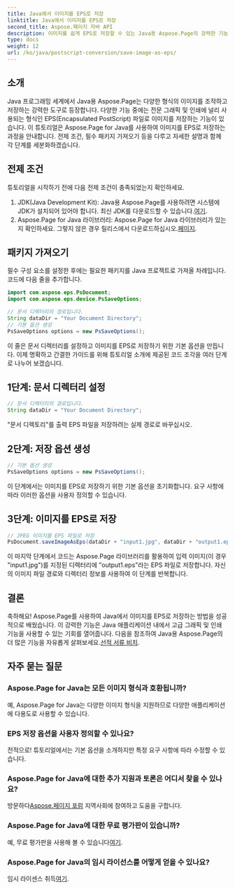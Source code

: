 ```yaml
---
title: Java에서 이미지를 EPS로 저장
linktitle: Java에서 이미지를 EPS로 저장
second_title: Aspose.페이지 자바 API
description: 이미지를 쉽게 EPS로 저장할 수 있는 Java용 Aspose.Page의 강력한 기능을 살펴보세요. 이 다용도 Java 라이브러리를 사용하여 그래픽 및 인쇄 기능을 향상하십시오.
type: docs
weight: 12
url: /ko/java/postscript-conversion/save-image-as-eps/
---
```

## 소개
Java 프로그래밍 세계에서 Java용 Aspose.Page는 다양한 형식의 이미지를 조작하고 저장하는 강력한 도구로 등장합니다. 다양한 기능 중에는 전문 그래픽 및 인쇄에 널리 사용되는 형식인 EPS(Encapsulated PostScript) 파일로 이미지를 저장하는 기능이 있습니다.
이 튜토리얼은 Aspose.Page for Java를 사용하여 이미지를 EPS로 저장하는 과정을 안내합니다. 전제 조건, 필수 패키지 가져오기 등을 다루고 자세한 설명과 함께 각 단계를 세분화하겠습니다.
## 전제 조건
튜토리얼을 시작하기 전에 다음 전제 조건이 충족되었는지 확인하세요.
1.  JDK(Java Development Kit): Java용 Aspose.Page를 사용하려면 시스템에 JDK가 설치되어 있어야 합니다. 최신 JDK를 다운로드할 수 있습니다.[여기](https://www.oracle.com/java/technologies/javase-downloads.html).
2.  Aspose.Page for Java 라이브러리: Aspose.Page for Java 라이브러리가 있는지 확인하세요. 그렇지 않은 경우 릴리스에서 다운로드하십시오.[페이지](https://releases.aspose.com/page/java/).
## 패키지 가져오기
필수 구성 요소를 설정한 후에는 필요한 패키지를 Java 프로젝트로 가져올 차례입니다. 코드에 다음 줄을 추가합니다.
```java
import com.aspose.eps.PsDocument;
import com.aspose.eps.device.PsSaveOptions;

// 문서 디렉터리의 경로입니다.
String dataDir = "Your Document Directory";
// 기본 옵션 생성
PsSaveOptions options = new PsSaveOptions();
```
이 줄은 문서 디렉터리를 설정하고 이미지를 EPS로 저장하기 위한 기본 옵션을 만듭니다.
이제 명확하고 간결한 가이드를 위해 튜토리얼 소개에 제공된 코드 조각을 여러 단계로 나누어 보겠습니다.
## 1단계: 문서 디렉터리 설정
```java
// 문서 디렉터리의 경로입니다.
String dataDir = "Your Document Directory";
```
"문서 디렉토리"를 출력 EPS 파일을 저장하려는 실제 경로로 바꾸십시오.
## 2단계: 저장 옵션 생성
```java
// 기본 옵션 생성
PsSaveOptions options = new PsSaveOptions();
```
이 단계에서는 이미지를 EPS로 저장하기 위한 기본 옵션을 초기화합니다. 요구 사항에 따라 이러한 옵션을 사용자 정의할 수 있습니다.
## 3단계: 이미지를 EPS로 저장
```java
// JPEG 이미지를 EPS 파일로 저장
PsDocument.saveImageAsEps(dataDir + "input1.jpg", dataDir + "output1.eps", options);
```
이 마지막 단계에서 코드는 Aspose.Page 라이브러리를 활용하여 입력 이미지(이 경우 "input1.jpg")를 지정된 디렉터리에 "output1.eps"라는 EPS 파일로 저장합니다.
자신의 이미지 파일 경로와 디렉터리 정보를 사용하여 이 단계를 반복합니다.
## 결론
축하해요! Aspose.Page를 사용하여 Java에서 이미지를 EPS로 저장하는 방법을 성공적으로 배웠습니다. 이 강력한 기능은 Java 애플리케이션 내에서 고급 그래픽 및 인쇄 기능을 사용할 수 있는 기회를 열어줍니다.
 다음을 참조하여 Java용 Aspose.Page의 더 많은 기능을 자유롭게 살펴보세요.[선적 서류 비치](https://reference.aspose.com/page/java/).
## 자주 묻는 질문
### Aspose.Page for Java는 모든 이미지 형식과 호환됩니까?
예, Aspose.Page for Java는 다양한 이미지 형식을 지원하므로 다양한 애플리케이션에 다용도로 사용할 수 있습니다.
### EPS 저장 옵션을 사용자 정의할 수 있나요?
전적으로! 튜토리얼에서는 기본 옵션을 소개하지만 특정 요구 사항에 따라 수정할 수 있습니다.
### Aspose.Page for Java에 대한 추가 지원과 토론은 어디서 찾을 수 있나요?
 방문하다[Aspose.페이지 포럼](https://forum.aspose.com/c/page/39) 지역사회에 참여하고 도움을 구합니다.
### Aspose.Page for Java에 대한 무료 평가판이 있습니까?
 예, 무료 평가판을 사용해 볼 수 있습니다[여기](https://releases.aspose.com/).
### Aspose.Page for Java의 임시 라이선스를 어떻게 얻을 수 있나요?
 임시 라이센스 취득[여기](https://purchase.aspose.com/temporary-license/).
